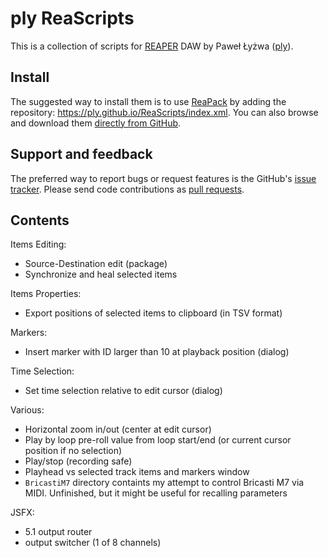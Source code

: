 # ply ReaScripts

This is a collection of scripts for [REAPER](http://reaper.fm/) DAW by Paweł Łyżwa ([ply](https://github.com/ply/)).

## Install

The suggested way to install them is to use [ReaPack](https://reapack.com/)
by adding the repository: <https://ply.github.io/ReaScripts/index.xml>.
You can also browse and download them [directly from GitHub](https://github.com/ply/ReaScripts).

## Support and feedback

The preferred way to report bugs or request features is the GitHub's [issue tracker](https://github.com/ply/ReaScripts/issues). 
Please send code contributions as [pull requests](https://github.com/ply/ReaScripts/pulls).

## Contents

Items Editing:
 - Source-Destination edit (package)
 - Synchronize and heal selected items

Items Properties:
 - Export positions of selected items to clipboard (in TSV format)

Markers:
 - Insert marker with ID larger than 10 at playback position (dialog)

Time Selection:
 - Set time selection relative to edit cursor (dialog)

Various:
 - Horizontal zoom in/out (center at edit cursor)
 - Play by loop pre-roll value from loop start/end (or current cursor position if no selection)
 - Play/stop (recording safe)
 - Playhead vs selected track items and markers window
 - `BricastiM7` directory containts my attempt to control Bricasti M7 via MIDI. Unfinished, but it might be useful for recalling parameters

JSFX:
  - 5.1 output router
  - output switcher (1 of 8 channels)

